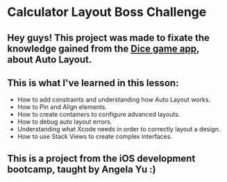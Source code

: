 # Calculator Layout Boss Challenge


## Hey guys! This project was made to fixate the knowledge gained from the [Dice game app](https://github.com/vcolen/Dice-game-app), about Auto Layout.
## This is what I've learned in this lesson:
- How to add constraints and understanding how Auto Layout works.
- How to Pin and Align elements.
- How to create containers to configure advanced layouts.
- How to debug auto layout errors.
- Understanding what Xcode needs in order to correctly layout a design.
- How to use Stack Views to create complex interfaces.

## This is a project from the iOS development bootcamp, taught by Angela Yu :)
